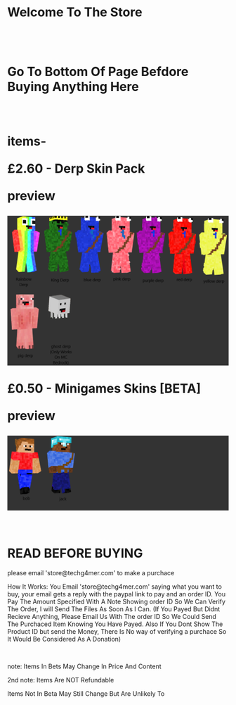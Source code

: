 <h1> Welcome To The Store<h1>
<br>
 <p>Go To Bottom Of Page Befdore Buying Anything Here</p>
 <br>
 <p>items-</p>
 <p>£2.60 - Derp Skin Pack</p>
 <p>preview</p>
 <img src="DerpGAngSkinPack2.png" alt="DerpGangSkinPackPreview">
 <p>
 <p>£0.50 - Minigames Skins [BETA] </p>
 <p>preview</p>
 <img src="Minigamesbetaskins1.png" alt="MinigamesbetaSkinPackPreview">
<br>
<br>

  <h1>READ BEFORE BUYING</h1>
 <p> please email 'store@techg4mer.com' to make a purchace</p>
 <p>How It Works: You Email 'store@techg4mer.com' saying what you want to buy, your email gets a reply with the paypal link to pay and an order ID. You Pay The Amount Specified With A Note Showing order ID So We Can Verify The Order, I will Send The Files As Soon As I Can. (If You Payed But Didnt Recieve Anything, Please Email Us With The order ID So We Could Send The Purchaced Item Knowing You Have Payed. Also If You Dont Show The Product ID but send the Money, There Is No way of verifying a purchace So It Would Be Considered As A Donation)</p>
  <br>
  <p>note: Items In Bets May Change In Price And Content</p>
 <p>2nd note: Items Are NOT Refundable</p>
 <p>Items Not In Beta May Still Change But Are Unlikely To</p>
<br>
